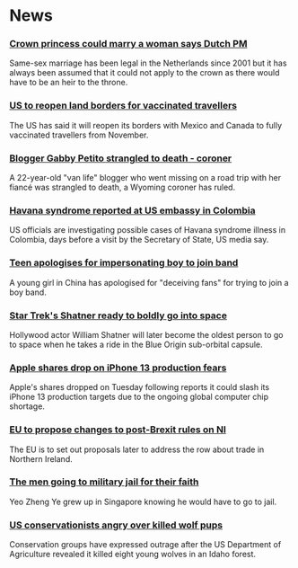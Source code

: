 # News
### [Crown princess could marry a woman says Dutch PM](https://www.bbc.com/news/world-europe-58886581)
Same-sex marriage has been legal in the Netherlands since 2001 but it has always been assumed that it could not apply to the crown as there would have to be an heir to the throne.
### [US to reopen land borders for vaccinated travellers](https://www.bbc.com/news/world-us-canada-58893052)
The US has said it will reopen its borders with Mexico and Canada to fully vaccinated travellers from November. 
### [Blogger Gabby Petito strangled to death - coroner](https://www.bbc.com/news/world-us-canada-58892307)
A 22-year-old "van life" blogger who went missing on a road trip with her fiancé was strangled to death, a Wyoming coroner has ruled.
### [Havana syndrome reported at US embassy in Colombia](https://www.bbc.com/news/world-us-canada-58893344)
US officials are investigating possible cases of Havana syndrome illness in Colombia, days before a visit by the Secretary of State, US media say.
### [Teen apologises for impersonating boy to join band](https://www.bbc.com/news/world-asia-china-58893932)
A young girl in China has apologised for "deceiving fans" for trying to join a boy band.
### [Star Trek's Shatner ready to boldly go into space](https://www.bbc.com/news/science-environment-58885555)
Hollywood actor William Shatner will later become the oldest person to go to space when he takes a ride in the Blue Origin sub-orbital capsule.
### [Apple shares drop on iPhone 13 production fears](https://www.bbc.com/news/business-58892176)
Apple's shares dropped on Tuesday following reports it could slash its iPhone 13 production targets due to the ongoing global computer chip shortage.
### [EU to propose changes to post-Brexit rules on NI](https://www.bbc.com/news/uk-northern-ireland-58871221)
The EU is to set out proposals later to address the row about trade in Northern Ireland. 
### [The men going to military jail for their faith](https://www.bbc.com/news/world-asia-58647485)
Yeo Zheng Ye grew up in Singapore knowing he would have to go to jail.
### [US conservationists angry over killed wolf pups](https://www.bbc.com/news/world-us-canada-58887928)
Conservation groups have expressed outrage after the US Department of Agriculture revealed it killed eight young wolves in an Idaho forest.
